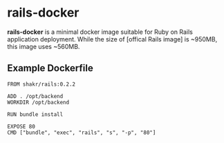 rails-docker
============

**rails-docker** is a minimal docker image suitable for Ruby on Rails application deployment. While the size of [offical Rails image] is ~950MB, this image uses ~560MB. 


## Example Dockerfile

    FROM shakr/rails:0.2.2

    ADD . /opt/backend
    WORKDIR /opt/backend

    RUN bundle install

    EXPOSE 80
    CMD ["bundle", "exec", "rails", "s", "-p", "80"]
